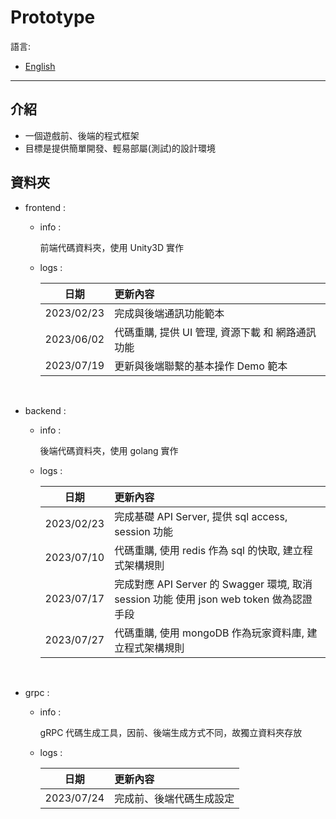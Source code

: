 # Prototype

語言:

* [English](README_en.md)

---

## 介紹

- 一個遊戲前、後端的程式框架
- 目標是提供簡單開發、輕易部屬(測試)的設計環境

## 資料夾

- frontend :
  
    - info :

        前端代碼資料夾，使用 Unity3D 實作

    - logs :

        | 日期 | 更新內容 |
        |:-:|:--|
        |2023/02/23|完成與後端通訊功能範本|
        |2023/06/02|代碼重購, 提供 UI 管理, 資源下載 和 網路通訊功能|
        |2023/07/19|更新與後端聯繫的基本操作 Demo 範本|
<br>

- backend :

    - info :

        後端代碼資料夾，使用 golang 實作

    - logs :

        | 日期 | 更新內容 |
        |:-:|:--|
        |2023/02/23|完成基礎 API Server, 提供 sql access, session 功能|
        |2023/07/10|代碼重購, 使用 redis 作為 sql 的快取, 建立程式架構規則|
        |2023/07/17|完成對應 API Server 的 Swagger 環境, 取消 session 功能 使用 json web token 做為認證手段|
        |2023/07/27|代碼重購, 使用 mongoDB 作為玩家資料庫, 建立程式架構規則|
<br>

- grpc :

    - info :

       gRPC 代碼生成工具，因前、後端生成方式不同，故獨立資料夾存放

    - logs :

        | 日期 | 更新內容 |
        |:-:|:--|
        |2023/07/24|完成前、後端代碼生成設定|


    

